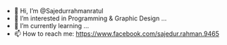 - 👋 Hi, I’m @Sajedurrahmanratul
- 👀 I’m interested in Programming & Graphic Design  ...
- 🌱 I’m currently learning ...
- 📫 How to reach me: https://www.facebook.com/sajedur.rahman.9465


<!---
Sajedurrahmanratul/Sajedurrahmanratul is a ✨ special ✨ repository because its `README.md` (this file) appears on your GitHub profile.
You can click the Preview link to take a look at your changes.
--->
